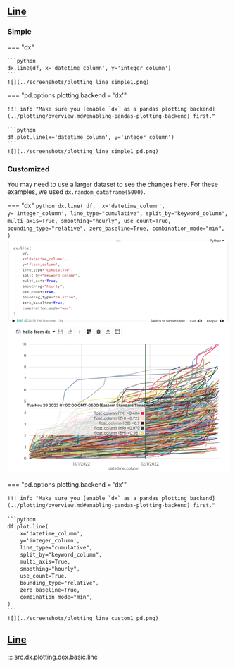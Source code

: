 <!-- --8<-- [start:usage] -->
## [Line](../../reference/charts/basic_charts/#src.dx.plotting.dex.basic.line)

### Simple
=== "dx"

    ```python
    dx.line(df, x='datetime_column', y='integer_column')
    ```
    ![](../screenshots/plotting_line_simple1.png)

=== "pd.options.plotting.backend = 'dx'"

    !!! info "Make sure you [enable `dx` as a pandas plotting backend](../plotting/overview.md#enabling-pandas-plotting-backend) first."

    ```python
    df.plot.line(x='datetime_column', y='integer_column')
    ```
    ![](../screenshots/plotting_line_simple1_pd.png)
    
### Customized
You may need to use a larger dataset to see the changes here. For these examples, we used `dx.random_dataframe(5000)`.

=== "dx"
    ```python
    dx.line(
        df, 
        x='datetime_column', 
        y='integer_column',
        line_type="cumulative",
        split_by="keyword_column",
        multi_axis=True,
        smoothing="hourly",
        use_count=True,
        bounding_type="relative",
        zero_baseline=True,
        combination_mode="min",
    )
    ```
    ![](../screenshots/plotting_line_custom1.png)

=== "pd.options.plotting.backend = 'dx'"

    !!! info "Make sure you [enable `dx` as a pandas plotting backend](../plotting/overview.md#enabling-pandas-plotting-backend) first."

    ```python
    df.plot.line(
        x='datetime_column', 
        y='integer_column',
        line_type="cumulative",
        split_by="keyword_column",
        multi_axis=True,
        smoothing="hourly",
        use_count=True,
        bounding_type="relative",
        zero_baseline=True,
        combination_mode="min",
    )
    ```
    ![](../screenshots/plotting_line_custom1_pd.png)
<!-- --8<-- [end:usage] -->

<!-- --8<-- [start:ref] -->
## [Line](../../../plotting/basic_charts/#line)
::: src.dx.plotting.dex.basic.line
<!-- --8<-- [end:ref] -->